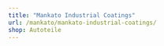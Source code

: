 ```yaml
---
title: "Mankato Industrial Coatings"
url: /mankato/mankato-industrial-coatings/
shop: Autoteile
---
```

